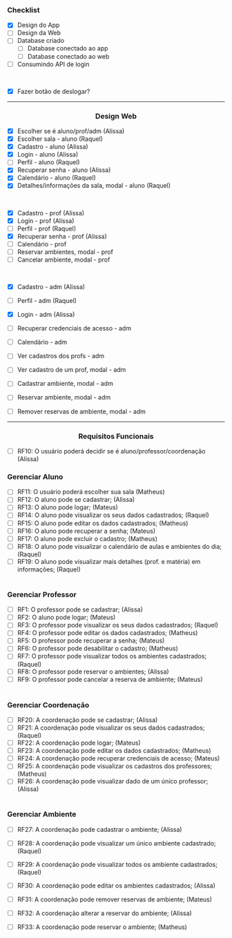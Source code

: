 <br>
<h3>Checklist</h3>

- [X] Design do App
- [ ] Design da Web
- [ ] Database criado
   - [ ] Database conectado ao app
   - [ ] Database conectado ao web
- [ ] Consumindo API de login

<br>

- [X] Fazer botão de deslogar?

<hr>
<h3 align="center">Design Web</h3>

- [X] Escolher se é aluno/prof/adm (Alissa)
- [X] Escolher sala - aluno (Raquel)
- [X] Cadastro - aluno (Alissa)
- [X] Login - aluno (Alissa)
- [ ] Perfil - aluno (Raquel)
- [X] Recuperar senha - aluno (Alissa)
- [X] Calendário - aluno (Raquel)
- [X] Detalhes/informações da sala, modal - aluno (Raquel)

<br>

- [X] Cadastro - prof (Alissa)
- [X] Login - prof (Alissa)
- [ ] Perfil - prof (Raquel)
- [X] Recuperar senha - prof (Alissa)
- [ ] Calendário - prof 
- [ ] Reservar ambientes, modal - prof 
- [ ] Cancelar ambiente, modal - prof 

<br>

- [X] Cadastro - adm (Alissa)
- [ ] Perfil - adm (Raquel)
- [X] Login - adm (Alissa)
- [ ] Recuperar credenciais de acesso - adm 
- [ ] Calendário - adm 
- [ ] Ver cadastros dos profs - adm 
- [ ] Ver cadastro de um prof, modal - adm 
- [ ] Cadastrar ambiente, modal - adm 
- [ ] Reservar ambiente, modal - adm 
- [ ] Remover reservas de ambiente, modal - adm 


<hr>

<h3 align="center">Requisitos Funcionais</h3>

- [ ] RF10: O usuário poderá decidir se é aluno/professor/coordenação  (Alissa)

<h3>Gerenciar Aluno</h3>

- [ ] RF11: O usuário poderá escolher sua sala  (Matheus)
- [ ] RF12: O aluno pode se cadastrar;  (Alissa)
- [ ] RF13: O aluno pode logar;  (Mateus)
- [ ] RF14: O aluno pode visualizar os seus dados cadastrados;  (Raquel)
- [ ] RF15: O aluno pode editar os dados cadastrados;  (Matheus)
- [ ] RF16: O aluno pode recuperar a senha;  (Mateus)
- [ ] RF17:  O aluno pode excluir o cadastro;  (Matheus)
- [ ] RF18: O aluno pode visualizar o calendário de aulas e ambientes do dia;  (Raquel)
- [ ] RF19: O aluno pode visualizar mais detalhes (prof. e matéria) em informações;  (Raquel)
 <br> <br>

<h3>Gerenciar Professor</h3>

- [ ] RF1: O professor pode se cadastrar;  (Alissa)
- [ ] RF2: O aluno pode logar;  (Mateus)
- [ ] RF3: O professor pode visualizar os seus dados cadastrados;  (Raquel)
- [ ] RF4: O professor pode editar os dados cadastrados;  (Matheus)
- [ ] RF5: O professor pode recuperar a senha;  (Mateus)
- [ ] RF6: O professor pode desabilitar o cadastro;  (Matheus)
- [ ] RF7: O professor pode visualizar todos os ambientes cadastrados; (Raquel)
- [ ] RF8: O professor pode reservar o ambientes; (Alissa)
- [ ] RF9: O professor pode cancelar a reserva de ambiente; (Mateus)
 <br> <br>

<h3>Gerenciar Coordenação</h3>

- [ ] RF20: A coordenação pode se cadastrar;  (Alissa)
- [ ] RF21: A coordenação pode visualizar os seus dados cadastrados;  (Raquel)
- [ ] RF22: A coordenação pode logar;  (Mateus)
- [ ] RF23: A coordenação pode editar os dados cadastrados;  (Matheus)
- [ ] RF24: A coordenação pode recuperar credenciais de acesso; (Mateus)
- [ ] RF25: A coordenação pode visualizar os cadastros dos professores; (Matheus)
- [ ] RF26: A coordenação pode visualizar dado de um único professor; (Alissa)
 <br> <br>
 
<h3>Gerenciar Ambiente</h3>

- [ ] RF27: A coordenação pode cadastrar o ambiente; (Alissa)
- [ ] RF28: A coordenação pode visualizar um único ambiente cadastrado; (Raquel)
- [ ] RF29: A coordenação pode visualizar todos os ambiente cadastrados; (Raquel)
- [ ] RF30: A coordenação pode editar os ambientes cadastrados; (Alissa)
- [ ] RF31: A coordenação pode remover reservas de ambiente; (Mateus)
- [ ] RF32: A coordenação alterar a reservar do ambiente; (Alissa)
- [ ] RF33: A coordenação pode reservar o ambiente; (Matheus)

